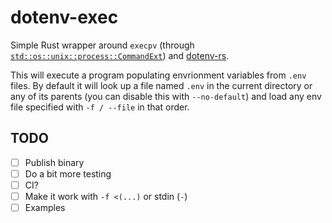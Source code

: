 # dotenv-exec

Simple Rust wrapper around `execpv` (through [`std::os::unix::process::CommandExt`](https://doc.rust-lang.org/std/os/unix/process/trait.CommandExt.html#tymethod.exec)) and [dotenv-rs](https://github.com/dotenv-rs/dotenv).

This will execute a program populating envrionment variables from `.env` files. By default it will look up a file named `.env` in the current directory or any of its parents (you can disable this with `--no-default`) and load any env file specified with `-f / --file` in that order.

## TODO

- [ ] Publish binary
- [ ] Do a bit more testing
- [ ] CI?
- [ ] Make it work with `-f <(...)` or stdin (`-`)
- [ ] Examples
